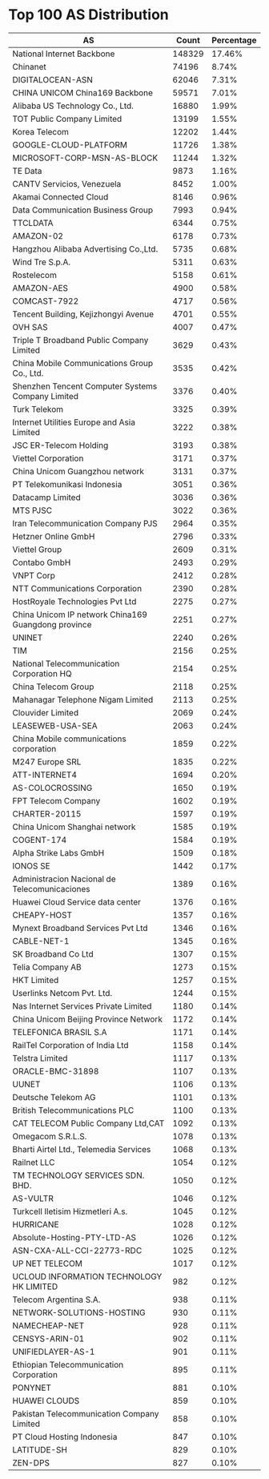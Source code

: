 # Top 100 AS Distribution
| AS | Count | Percentage |
|----|----|----|
| National Internet Backbone | 148329 | 17.46% |
| Chinanet | 74196 | 8.74% |
| DIGITALOCEAN-ASN | 62046 | 7.31% |
| CHINA UNICOM China169 Backbone | 59571 | 7.01% |
| Alibaba US Technology Co., Ltd. | 16880 | 1.99% |
| TOT Public Company Limited | 13199 | 1.55% |
| Korea Telecom | 12202 | 1.44% |
| GOOGLE-CLOUD-PLATFORM | 11726 | 1.38% |
| MICROSOFT-CORP-MSN-AS-BLOCK | 11244 | 1.32% |
| TE Data | 9873 | 1.16% |
| CANTV Servicios, Venezuela | 8452 | 1.00% |
| Akamai Connected Cloud | 8146 | 0.96% |
| Data Communication Business Group | 7993 | 0.94% |
| TTCLDATA | 6344 | 0.75% |
| AMAZON-02 | 6178 | 0.73% |
| Hangzhou Alibaba Advertising Co.,Ltd. | 5735 | 0.68% |
| Wind Tre S.p.A. | 5311 | 0.63% |
| Rostelecom | 5158 | 0.61% |
| AMAZON-AES | 4900 | 0.58% |
| COMCAST-7922 | 4717 | 0.56% |
| Tencent Building, Kejizhongyi Avenue | 4701 | 0.55% |
| OVH SAS | 4007 | 0.47% |
| Triple T Broadband Public Company Limited | 3629 | 0.43% |
| China Mobile Communications Group Co., Ltd. | 3535 | 0.42% |
| Shenzhen Tencent Computer Systems Company Limited | 3376 | 0.40% |
| Turk Telekom | 3325 | 0.39% |
| Internet Utilities Europe and Asia Limited | 3222 | 0.38% |
| JSC ER-Telecom Holding | 3193 | 0.38% |
| Viettel Corporation | 3171 | 0.37% |
| China Unicom Guangzhou network | 3131 | 0.37% |
| PT Telekomunikasi Indonesia | 3051 | 0.36% |
| Datacamp Limited | 3036 | 0.36% |
| MTS PJSC | 3022 | 0.36% |
| Iran Telecommunication Company PJS | 2964 | 0.35% |
| Hetzner Online GmbH | 2796 | 0.33% |
| Viettel Group | 2609 | 0.31% |
| Contabo GmbH | 2493 | 0.29% |
| VNPT Corp | 2412 | 0.28% |
| NTT Communications Corporation | 2390 | 0.28% |
| HostRoyale Technologies Pvt Ltd | 2275 | 0.27% |
| China Unicom IP network China169 Guangdong province | 2251 | 0.27% |
| UNINET | 2240 | 0.26% |
| TIM | 2156 | 0.25% |
| National Telecommunication Corporation HQ | 2154 | 0.25% |
| China Telecom Group | 2118 | 0.25% |
| Mahanagar Telephone Nigam Limited | 2113 | 0.25% |
| Clouvider Limited | 2069 | 0.24% |
| LEASEWEB-USA-SEA | 2063 | 0.24% |
| China Mobile communications corporation | 1859 | 0.22% |
| M247 Europe SRL | 1835 | 0.22% |
| ATT-INTERNET4 | 1694 | 0.20% |
| AS-COLOCROSSING | 1650 | 0.19% |
| FPT Telecom Company | 1602 | 0.19% |
| CHARTER-20115 | 1597 | 0.19% |
| China Unicom Shanghai network | 1585 | 0.19% |
| COGENT-174 | 1584 | 0.19% |
| Alpha Strike Labs GmbH | 1509 | 0.18% |
| IONOS SE | 1442 | 0.17% |
| Administracion Nacional de Telecomunicaciones | 1389 | 0.16% |
| Huawei Cloud Service data center | 1376 | 0.16% |
| CHEAPY-HOST | 1357 | 0.16% |
| Mynext Broadband Services Pvt Ltd | 1346 | 0.16% |
| CABLE-NET-1 | 1345 | 0.16% |
| SK Broadband Co Ltd | 1307 | 0.15% |
| Telia Company AB | 1273 | 0.15% |
| HKT Limited | 1257 | 0.15% |
| Userlinks Netcom Pvt. Ltd. | 1244 | 0.15% |
| Nas Internet Services Private Limited | 1180 | 0.14% |
| China Unicom Beijing Province Network | 1172 | 0.14% |
| TELEFONICA BRASIL S.A | 1171 | 0.14% |
| RailTel Corporation of India Ltd | 1158 | 0.14% |
| Telstra Limited | 1117 | 0.13% |
| ORACLE-BMC-31898 | 1107 | 0.13% |
| UUNET | 1106 | 0.13% |
| Deutsche Telekom AG | 1101 | 0.13% |
| British Telecommunications PLC | 1100 | 0.13% |
| CAT TELECOM Public Company Ltd,CAT | 1092 | 0.13% |
| Omegacom S.R.L.S. | 1078 | 0.13% |
| Bharti Airtel Ltd., Telemedia Services | 1068 | 0.13% |
| Railnet LLC | 1054 | 0.12% |
| TM TECHNOLOGY SERVICES SDN. BHD. | 1050 | 0.12% |
| AS-VULTR | 1046 | 0.12% |
| Turkcell Iletisim Hizmetleri A.s. | 1045 | 0.12% |
| HURRICANE | 1028 | 0.12% |
| Absolute-Hosting-PTY-LTD-AS | 1026 | 0.12% |
| ASN-CXA-ALL-CCI-22773-RDC | 1025 | 0.12% |
| UP NET TELECOM | 1017 | 0.12% |
| UCLOUD INFORMATION TECHNOLOGY HK LIMITED | 982 | 0.12% |
| Telecom Argentina S.A. | 938 | 0.11% |
| NETWORK-SOLUTIONS-HOSTING | 930 | 0.11% |
| NAMECHEAP-NET | 928 | 0.11% |
| CENSYS-ARIN-01 | 902 | 0.11% |
| UNIFIEDLAYER-AS-1 | 901 | 0.11% |
| Ethiopian Telecommunication Corporation | 895 | 0.11% |
| PONYNET | 881 | 0.10% |
| HUAWEI CLOUDS | 859 | 0.10% |
| Pakistan Telecommunication Company Limited | 858 | 0.10% |
| PT Cloud Hosting Indonesia | 847 | 0.10% |
| LATITUDE-SH | 829 | 0.10% |
| ZEN-DPS | 827 | 0.10% |
